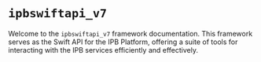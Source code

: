 # ``ipbswiftapi_v7``
Welcome to the `ipbswiftapi_v7` framework documentation. This framework serves as the Swift API for the IPB Platform, offering a suite of tools for interacting with the IPB services efficiently and effectively.
